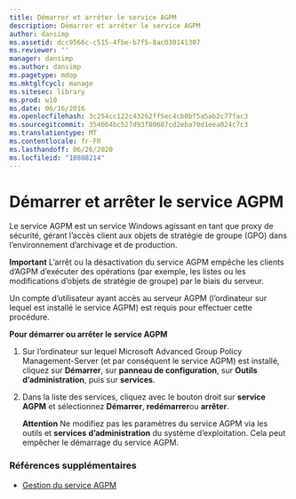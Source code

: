 ```yaml
---
title: Démarrer et arrêter le service AGPM
description: Démarrer et arrêter le service AGPM
author: dansimp
ms.assetid: dcc9566c-c515-4fbe-b7f5-8ac030141307
ms.reviewer: ''
manager: dansimp
ms.author: dansimp
ms.pagetype: mdop
ms.mktglfcycl: manage
ms.sitesec: library
ms.prod: w10
ms.date: 06/16/2016
ms.openlocfilehash: 3c254cc122c43262ff5ec4cb0bf5a5ab2c77fac3
ms.sourcegitcommit: 354664bc527d93f80687cd2eba70d1eea024c7c3
ms.translationtype: MT
ms.contentlocale: fr-FR
ms.lasthandoff: 06/26/2020
ms.locfileid: "10808214"
---
```

# Démarrer et arrêter le service AGPM


Le service AGPM est un service Windows agissant en tant que proxy de sécurité, gérant l’accès client aux objets de stratégie de groupe (GPO) dans l’environnement d’archivage et de production.

**Important**  L’arrêt ou la désactivation du service AGPM empêche les clients d’AGPM d’exécuter des opérations (par exemple, les listes ou les modifications d’objets de stratégie de groupe) par le biais du serveur.

 

Un compte d’utilisateur ayant accès au serveur AGPM (l’ordinateur sur lequel est installé le service AGPM) est requis pour effectuer cette procédure.

**Pour démarrer ou arrêter le service AGPM**

1.  Sur l’ordinateur sur lequel Microsoft Advanced Group Policy Management-Server (et par conséquent le service AGPM) est installé, cliquez sur **Démarrer**, sur **panneau de configuration**, sur **Outils d’administration**, puis sur **services**.

2.  Dans la liste des services, cliquez avec le bouton droit sur **service AGPM** et sélectionnez **Démarrer**, **redémarrer**ou **arrêter**.

    **Attention**  Ne modifiez pas les paramètres du service AGPM via les outils et **services** **d’administration** du système d’exploitation. Cela peut empêcher le démarrage du service AGPM.

     

### Références supplémentaires

-   [Gestion du service AGPM](managing-the-agpm-service-agpm40.md)

 

 





